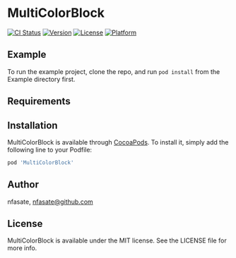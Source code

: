 # MultiColorBlock

[![CI Status](http://img.shields.io/travis/nfasate/MultiColorBlock.svg?style=flat)](https://travis-ci.org/nfasate/MultiColorBlock)
[![Version](https://img.shields.io/cocoapods/v/MultiColorBlock.svg?style=flat)](http://cocoapods.org/pods/MultiColorBlock)
[![License](https://img.shields.io/cocoapods/l/MultiColorBlock.svg?style=flat)](http://cocoapods.org/pods/MultiColorBlock)
[![Platform](https://img.shields.io/cocoapods/p/MultiColorBlock.svg?style=flat)](http://cocoapods.org/pods/MultiColorBlock)

## Example

To run the example project, clone the repo, and run `pod install` from the Example directory first.

## Requirements

## Installation

MultiColorBlock is available through [CocoaPods](http://cocoapods.org). To install
it, simply add the following line to your Podfile:

```ruby
pod 'MultiColorBlock'
```

## Author

nfasate, nfasate@github.com

## License

MultiColorBlock is available under the MIT license. See the LICENSE file for more info.
